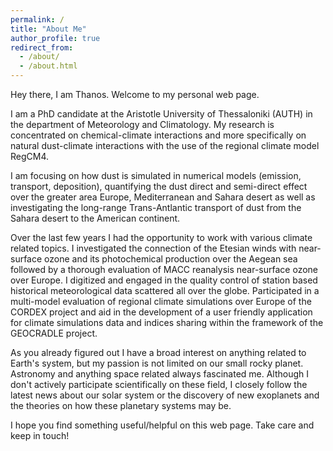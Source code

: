 ```yaml
---
permalink: /
title: "About Me"
author_profile: true
redirect_from:
  - /about/
  - /about.html
---
```


Hey there, I am Thanos. Welcome to my personal web page.

I am a PhD candidate at the Aristotle University of Thessaloniki (AUTH) in the department of Meteorology and Climatology. My research is concentrated on chemical-climate interactions and more specifically on natural dust-climate interactions with the use of the regional climate model RegCM4.

I am focusing on how dust is simulated in numerical models (emission, transport, deposition), quantifying the dust direct and semi-direct effect over the greater area Europe, Mediterranean and Sahara desert as well as investigating the long-range Trans-Antlantic transport of dust from the Sahara desert to the American continent.

Over the last few years I had the opportunity to work with various climate related topics. I investigated the connection of the Etesian winds with near-surface ozone and its photochemical production over the Aegean sea followed by a thorough evaluation of MACC reanalysis near-surface ozone over Europe. I digitized and engaged in the quality control of station based historical meteorological data scattered all over the globe. Participated in a multi-model evaluation of regional climate simulations over Europe of the CORDEX project and aid in the development of a user friendly application for climate simulations data and indices sharing within the framework of the GEOCRADLE project.

As you already figured out I have a broad interest on anything related to Earth's system, but my passion is not limited on our small rocky planet. Astronomy and anything space related always fascinated me. Although I don't actively participate scientifically on these field, I closely follow the latest news about our solar system or the discovery of new exoplanets and the theories on how these planetary systems may be.

I hope you find something useful/helpful on this web page. Take care and keep in touch!

